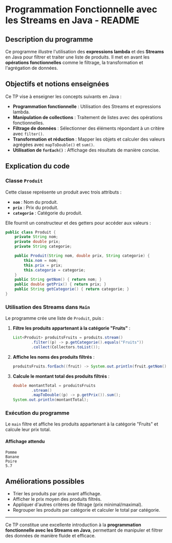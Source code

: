 # Programmation Fonctionnelle avec les Streams en Java - README

## Description du programme
Ce programme illustre l'utilisation des **expressions lambda** et des **Streams** en Java pour filtrer et traiter une liste de produits. Il met en avant les **opérations fonctionnelles** comme le filtrage, la transformation et l'agrégation de données.

## Objectifs et notions enseignées
Ce TP vise à enseigner les concepts suivants en Java :
- **Programmation fonctionnelle** : Utilisation des Streams et expressions lambda.
- **Manipulation de collections** : Traitement de listes avec des opérations fonctionnelles.
- **Filtrage de données** : Sélectionner des éléments répondant à un critère avec `filter()`.
- **Transformation et réduction** : Mapper les objets et calculer des valeurs agrégées avec `mapToDouble()` et `sum()`.
- **Utilisation de `forEach()`** : Affichage des résultats de manière concise.

## Explication du code

### Classe `Produit`
Cette classe représente un produit avec trois attributs :
- **`nom`** : Nom du produit.
- **`prix`** : Prix du produit.
- **`categorie`** : Catégorie du produit.

Elle fournit un constructeur et des getters pour accéder aux valeurs :
```java
public class Produit {
    private String nom;
    private double prix;
    private String categorie;

    public Produit(String nom, double prix, String categorie) {
        this.nom = nom;
        this.prix = prix;
        this.categorie = categorie;
    }
    public String getNom() { return nom; }
    public double getPrix() { return prix; }
    public String getCategorie() { return categorie; }
}
```

### Utilisation des Streams dans `Main`
Le programme crée une liste de `Produit`, puis :
1. **Filtre les produits appartenant à la catégorie "Fruits"** :
   ```java
   List<Produit> produitsFruits = produits.stream()
           .filter((p) -> p.getCategorie().equals("Fruits"))
           .collect(Collectors.toList());
   ```
2. **Affiche les noms des produits filtrés** :
   ```java
   produitsFruits.forEach((fruit) -> System.out.println(fruit.getNom()));
   ```
3. **Calcule le montant total des produits filtrés** :
   ```java
   double montantTotal = produitsFruits
           .stream()
           .mapToDouble((p) -> p.getPrix()).sum();
   System.out.println(montantTotal);
   ```

### Exécution du programme
Le `main` filtre et affiche les produits appartenant à la catégorie "Fruits" et calcule leur prix total.

#### Affichage attendu
```
Pomme
Banane
Poire
5.7
```

## Améliorations possibles
- Trier les produits par prix avant affichage.
- Afficher le prix moyen des produits filtrés.
- Appliquer d'autres critères de filtrage (prix minimal/maximal).
- Regrouper les produits par catégorie et calculer le total par catégorie.

---
Ce TP constitue une excellente introduction à la **programmation fonctionnelle avec les Streams en Java**, permettant de manipuler et filtrer des données de manière fluide et efficace.

